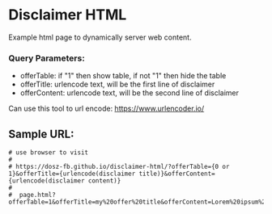 # Disclaimer HTML

Example html page to dynamically server web content.

### Query Parameters:
  * offerTable: if "1" then show table, if not "1" then hide the table
  * offerTitle: urlencode text, will be the first line of disclaimer
  * offerContent: urlencode text, will be the second line of disclaimer



Can use this tool to url encode: https://www.urlencoder.io/

## Sample URL:

```
# use browser to visit
#
# https://dosz-fb.github.io/disclaimer-html/?offerTable={0 or 1}&offerTitle={urlencode(disclaimer title)}&offerContent={urlencode(disclaimer content)}
#
#  page.html?offerTable=1&offerTitle=my%20offer%20title&offerContent=Lorem%20ipsum%20dolor%20sit%20amet%2C%20consectetur%20adipiscing%20elit%2C%20sed%20do%20eiusmod%20tempor%20incididunt%20ut%20labore%20et%20dolore%20magna%20aliqua.%20Ut%20enim%20ad%20minim%20veniam%2C%20quis%20nostrud%20exercitation%20ullamco%20laboris%20nisi%20ut%20aliquip%20ex%20ea%20commodo%20consequat.%20Duis%20aute%20irure%20dolor%20in%20reprehenderit%20in%20voluptate%20velit%20esse%20cillum%20dolore%20eu%20fugiat%20nulla%20pariatur.%20Excepteur%20sint%20occaecat%20cupidatat%20non%20proident%2C%20sunt%20in%20culpa%20qui%20officia%20deserunt%20mollit%20anim%20id%20est%20laborum.
```

